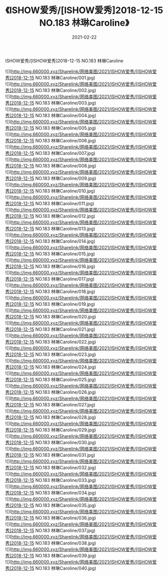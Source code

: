 ﻿---
layout: post
title:  《ISHOW爱秀/[ISHOW爱秀]2018-12-15 NO.183 林琳Caroline》
date:   2021-02-22
img: http://img.660000.xyz/Sharelink/网络美图/2021/ISHOW爱秀/[ISHOW爱秀]2018-12-15 NO.183 林琳Caroline/000.jpg
categories: [美女, 清纯, 唯美]
---

ISHOW爱秀/[ISHOW爱秀]2018-12-15 NO.183 林琳Caroline

 ![](http://img.660000.xyz/Sharelink/网络美图/2021/ISHOW爱秀/[ISHOW爱秀]2018-12-15 NO.183 林琳Caroline/001.jpg) <br>![](http://img.660000.xyz/Sharelink/网络美图/2021/ISHOW爱秀/[ISHOW爱秀]2018-12-15 NO.183 林琳Caroline/002.jpg) <br>![](http://img.660000.xyz/Sharelink/网络美图/2021/ISHOW爱秀/[ISHOW爱秀]2018-12-15 NO.183 林琳Caroline/003.jpg) <br>![](http://img.660000.xyz/Sharelink/网络美图/2021/ISHOW爱秀/[ISHOW爱秀]2018-12-15 NO.183 林琳Caroline/004.jpg) <br>![](http://img.660000.xyz/Sharelink/网络美图/2021/ISHOW爱秀/[ISHOW爱秀]2018-12-15 NO.183 林琳Caroline/005.jpg) <br>![](http://img.660000.xyz/Sharelink/网络美图/2021/ISHOW爱秀/[ISHOW爱秀]2018-12-15 NO.183 林琳Caroline/006.jpg) <br>![](http://img.660000.xyz/Sharelink/网络美图/2021/ISHOW爱秀/[ISHOW爱秀]2018-12-15 NO.183 林琳Caroline/007.jpg) <br>![](http://img.660000.xyz/Sharelink/网络美图/2021/ISHOW爱秀/[ISHOW爱秀]2018-12-15 NO.183 林琳Caroline/008.jpg) <br>![](http://img.660000.xyz/Sharelink/网络美图/2021/ISHOW爱秀/[ISHOW爱秀]2018-12-15 NO.183 林琳Caroline/009.jpg) <br>![](http://img.660000.xyz/Sharelink/网络美图/2021/ISHOW爱秀/[ISHOW爱秀]2018-12-15 NO.183 林琳Caroline/010.jpg) <br>![](http://img.660000.xyz/Sharelink/网络美图/2021/ISHOW爱秀/[ISHOW爱秀]2018-12-15 NO.183 林琳Caroline/011.jpg) <br>![](http://img.660000.xyz/Sharelink/网络美图/2021/ISHOW爱秀/[ISHOW爱秀]2018-12-15 NO.183 林琳Caroline/012.jpg) <br>![](http://img.660000.xyz/Sharelink/网络美图/2021/ISHOW爱秀/[ISHOW爱秀]2018-12-15 NO.183 林琳Caroline/013.jpg) <br>![](http://img.660000.xyz/Sharelink/网络美图/2021/ISHOW爱秀/[ISHOW爱秀]2018-12-15 NO.183 林琳Caroline/014.jpg) <br>![](http://img.660000.xyz/Sharelink/网络美图/2021/ISHOW爱秀/[ISHOW爱秀]2018-12-15 NO.183 林琳Caroline/015.jpg) <br>![](http://img.660000.xyz/Sharelink/网络美图/2021/ISHOW爱秀/[ISHOW爱秀]2018-12-15 NO.183 林琳Caroline/016.jpg) <br>![](http://img.660000.xyz/Sharelink/网络美图/2021/ISHOW爱秀/[ISHOW爱秀]2018-12-15 NO.183 林琳Caroline/017.jpg) <br>![](http://img.660000.xyz/Sharelink/网络美图/2021/ISHOW爱秀/[ISHOW爱秀]2018-12-15 NO.183 林琳Caroline/018.jpg) <br>![](http://img.660000.xyz/Sharelink/网络美图/2021/ISHOW爱秀/[ISHOW爱秀]2018-12-15 NO.183 林琳Caroline/019.jpg) <br>![](http://img.660000.xyz/Sharelink/网络美图/2021/ISHOW爱秀/[ISHOW爱秀]2018-12-15 NO.183 林琳Caroline/020.jpg) <br>![](http://img.660000.xyz/Sharelink/网络美图/2021/ISHOW爱秀/[ISHOW爱秀]2018-12-15 NO.183 林琳Caroline/021.jpg) <br>![](http://img.660000.xyz/Sharelink/网络美图/2021/ISHOW爱秀/[ISHOW爱秀]2018-12-15 NO.183 林琳Caroline/022.jpg) <br>![](http://img.660000.xyz/Sharelink/网络美图/2021/ISHOW爱秀/[ISHOW爱秀]2018-12-15 NO.183 林琳Caroline/023.jpg) <br>![](http://img.660000.xyz/Sharelink/网络美图/2021/ISHOW爱秀/[ISHOW爱秀]2018-12-15 NO.183 林琳Caroline/024.jpg) <br>![](http://img.660000.xyz/Sharelink/网络美图/2021/ISHOW爱秀/[ISHOW爱秀]2018-12-15 NO.183 林琳Caroline/025.jpg) <br>![](http://img.660000.xyz/Sharelink/网络美图/2021/ISHOW爱秀/[ISHOW爱秀]2018-12-15 NO.183 林琳Caroline/026.jpg) <br>![](http://img.660000.xyz/Sharelink/网络美图/2021/ISHOW爱秀/[ISHOW爱秀]2018-12-15 NO.183 林琳Caroline/027.jpg) <br>![](http://img.660000.xyz/Sharelink/网络美图/2021/ISHOW爱秀/[ISHOW爱秀]2018-12-15 NO.183 林琳Caroline/028.jpg) <br>![](http://img.660000.xyz/Sharelink/网络美图/2021/ISHOW爱秀/[ISHOW爱秀]2018-12-15 NO.183 林琳Caroline/029.jpg) <br>![](http://img.660000.xyz/Sharelink/网络美图/2021/ISHOW爱秀/[ISHOW爱秀]2018-12-15 NO.183 林琳Caroline/030.jpg) <br>![](http://img.660000.xyz/Sharelink/网络美图/2021/ISHOW爱秀/[ISHOW爱秀]2018-12-15 NO.183 林琳Caroline/031.jpg) <br>![](http://img.660000.xyz/Sharelink/网络美图/2021/ISHOW爱秀/[ISHOW爱秀]2018-12-15 NO.183 林琳Caroline/032.jpg) <br>![](http://img.660000.xyz/Sharelink/网络美图/2021/ISHOW爱秀/[ISHOW爱秀]2018-12-15 NO.183 林琳Caroline/033.jpg) <br>![](http://img.660000.xyz/Sharelink/网络美图/2021/ISHOW爱秀/[ISHOW爱秀]2018-12-15 NO.183 林琳Caroline/034.jpg) <br>![](http://img.660000.xyz/Sharelink/网络美图/2021/ISHOW爱秀/[ISHOW爱秀]2018-12-15 NO.183 林琳Caroline/035.jpg) <br>![](http://img.660000.xyz/Sharelink/网络美图/2021/ISHOW爱秀/[ISHOW爱秀]2018-12-15 NO.183 林琳Caroline/036.jpg) <br>![](http://img.660000.xyz/Sharelink/网络美图/2021/ISHOW爱秀/[ISHOW爱秀]2018-12-15 NO.183 林琳Caroline/037.jpg) <br>![](http://img.660000.xyz/Sharelink/网络美图/2021/ISHOW爱秀/[ISHOW爱秀]2018-12-15 NO.183 林琳Caroline/038.jpg) <br>![](http://img.660000.xyz/Sharelink/网络美图/2021/ISHOW爱秀/[ISHOW爱秀]2018-12-15 NO.183 林琳Caroline/039.jpg) <br>![](http://img.660000.xyz/Sharelink/网络美图/2021/ISHOW爱秀/[ISHOW爱秀]2018-12-15 NO.183 林琳Caroline/040.jpg) <br>